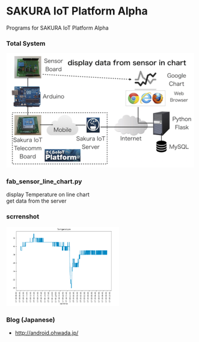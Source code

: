 # SAKURA IoT Platform Alpha
Programs for SAKURA IoT Platform Alpha

### Total System
<img src="https://github.com/ohwada/sakura_iot_alpha/blob/master/docs/sakura_iot_fab_sensor_system.png" width="500" />

###   fab_sensor_line_chart.py<br/>
display Temperature on line chart<br/>
get data from the server<br/>

### scrrenshot <br/>
<img src="https://raw.githubusercontent.com/ohwada/sakura_iot_alpha/master/viewer/python/python_fab_sensor_line_chart.png" width="300" />

### Blog (Japanese)
- http://android.ohwada.jp/

